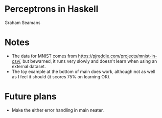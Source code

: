 # Perceptrons in Haskell

Graham Seamans

# Notes
- The data for MNIST comes from https://pjreddie.com/projects/mnist-in-csv/, but bewarned, it runs very slowly and doesn't learn when using an external dataset.
- The toy example at the bottom of main does work, although not as well as I feel it should (it scores 75% on learning OR). 

# Future plans
- Make the either error handling in main neater.
